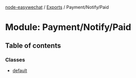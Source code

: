 [node-easywechat](../README.md) / [Exports](../modules.md) / Payment/Notify/Paid

# Module: Payment/Notify/Paid

## Table of contents

### Classes

- [default](../classes/Payment_Notify_Paid.default.md)
